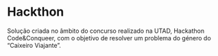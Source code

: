 # Hackthon

Solução criada no âmbito do concurso realizado na UTAD, Hackathon Code&Conqueer, com o objetivo de resolver um problema do género do “Caixeiro Viajante”.
